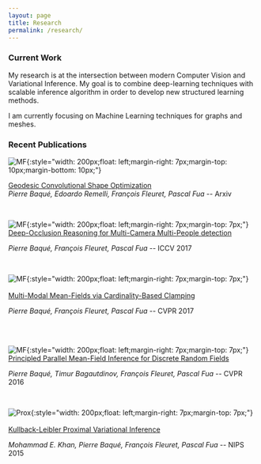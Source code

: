 ```yaml
---
layout: page
title: Research
permalink: /research/
---
```


### Current Work
My research is at the intersection between modern Computer Vision and Variational Inference. My goal is to combine deep-learning techniques with scalable inference algorithm in order to develop new structured learning methods.

I am currently focusing on Machine Learning techniques for graphs and meshes.

### Recent Publications
![MF]({{site.url}}/img/ShapeOpt.png){:style="width: 200px;float: left;margin-right: 7px;margin-top: 10px;margin-bottom: 10px;"}

[Geodesic Convolutional Shape Optimization](https://arxiv.org/pdf/1802.04016.pdf)
<br>
*Pierre Baqué, Edoardo Remelli, François Fleuret, Pascal Fua* -- Arxiv

<br>

![MF]({{site.url}}/img/DeepOcclusion.png){:style="width: 200px;float: left;margin-right: 7px;margin-top: 7px;"}
<br>
[Deep-Occlusion Reasoning for Multi-Camera Multi-People detection](https://arxiv.org/abs/1704.05775/)

*Pierre Baqué, François Fleuret, Pascal Fua* -- ICCV 2017

<br>

![MF]({{site.url}}/img/MMMF.png){:style="width: 200px;float: left;margin-right: 7px;margin-top: 7px;"}
<br><br>
[Multi-Modal Mean-Fields via Cardinality-Based Clamping](http://www.pierrebaque.com/page-MMMF/)

*Pierre Baqué, François Fleuret, Pascal Fua* -- CVPR 2017

<br><br>

![MF]({{site.url}}/img/MF.png){:style="width: 200px;float: left;margin-right: 7px;margin-top: 7px;"}
<br>
[Principled Parallel Mean-Field Inference for Discrete Random Fields ](https://arxiv.org/pdf/1511.06103.pdf)

*Pierre Baqué, Timur Bagautdinov, François Fleuret, Pascal Fua* -- CVPR 2016

<br>

![Prox]({{site.url}}/img/proximal.png){:style="width: 200px;float: left;margin-right: 7px;margin-top: 7px;"}
<br><br>
[Kullback-Leibler Proximal Variational Inference​](https://papers.nips.cc/paper/5895-kullback-leibler-proximal-variational-inference.pdf)

*Mohammad E. Khan, Pierre Baqué, François Fleuret, Pascal Fua* -- NIPS 2015

<br><br>
